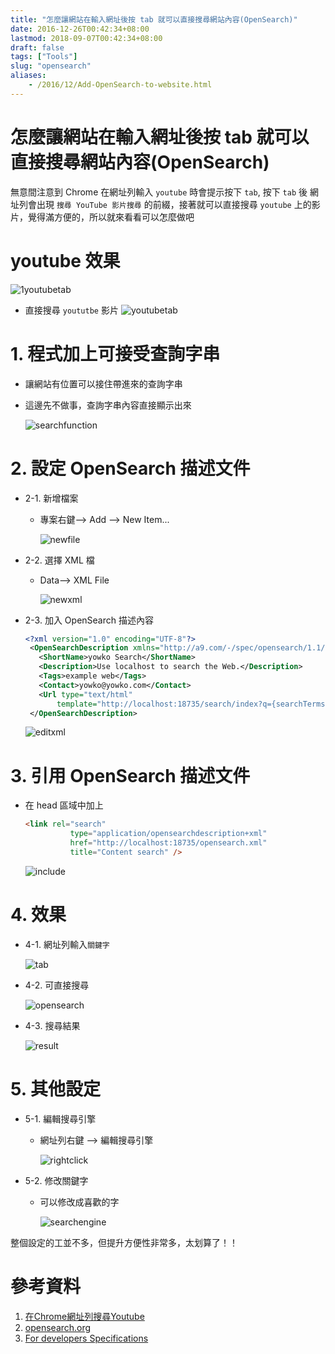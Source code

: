 ```yaml
---
title: "怎麼讓網站在輸入網址後按 tab 就可以直接搜尋網站內容(OpenSearch)"
date: 2016-12-26T00:42:34+08:00
lastmod: 2018-09-07T00:42:34+08:00
draft: false
tags: ["Tools"]
slug: "opensearch"
aliases:
    - /2016/12/Add-OpenSearch-to-website.html
---
```

# 怎麼讓網站在輸入網址後按 tab 就可以直接搜尋網站內容(OpenSearch)
無意間注意到 Chrome 在網址列輸入 `youtube` 時會提示按下 `tab`, 按下 `tab` 後 網址列會出現 `搜尋 YouTube 影片搜尋`  的前綴，接著就可以直接搜尋 `youtube`  上的影片，覺得滿方便的，所以就來看看可以怎麼做吧


# youtube 效果

![1youtubetab](https://trello-attachments.s3.amazonaws.com/584002d11a92a77dc7a5b452/699x98/093bd9129604cf2a0e812c0acd567237/_output_1youtubetab.png)

- 直接搜尋 `yoututbe` 影片
    ![youtubetab](https://trello-attachments.s3.amazonaws.com/584002d11a92a77dc7a5b452/688x106/cec7322bf0e46f0f20279ab6bcc0bda1/_output_youtubesearch.png)

# 1. 程式加上可接受查詢字串
- 讓網站有位置可以接住帶進來的查詢字串
- 這邊先不做事，查詢字串內容直接顯示出來
    
    ![searchfunction](https://trello-attachments.s3.amazonaws.com/584002d11a92a77dc7a5b452/466x368/de8eb4c8f6fc493b7f75150c048683a9/_output_searchfunction.png)

# 2. 設定 OpenSearch 描述文件
- 2-1. 新增檔案
    - 專案右鍵--> Add --> New Item...
        
        ![newfile](https://trello-attachments.s3.amazonaws.com/584002d11a92a77dc7a5b452/687x355/325e541cbd8d86558568859369d222f8/_output_newfile.png)

- 2-2. 選擇 XML 檔
    - Data--> XML File
        
        ![newxml](https://trello-attachments.s3.amazonaws.com/584002d11a92a77dc7a5b452/955x660/3f99c0af35530de0d8c4d8118677eb3c/_output_newxml.png)

- 2-3. 加入 OpenSearch 描述內容
    
    ```xml
    <?xml version="1.0" encoding="UTF-8"?>
     <OpenSearchDescription xmlns="http://a9.com/-/spec/opensearch/1.1/">
       <ShortName>yowko Search</ShortName>
       <Description>Use localhost to search the Web.</Description>
       <Tags>example web</Tags>
       <Contact>yowko@yowko.com</Contact>
       <Url type="text/html"
           template="http://localhost:18735/search/index?q={searchTerms}"/>
     </OpenSearchDescription>
    ```

    ![editxml](https://trello-attachments.s3.amazonaws.com/584002d11a92a77dc7a5b452/681x231/9f5dceb4355081332d1b1cb9e3d4ab02/_output_editxml.png)

# 3. 引用 OpenSearch 描述文件
- 在 head 區域中加上 
    
    ```html
    <link rel="search"
              type="application/opensearchdescription+xml"
              href="http://localhost:18735/opensearch.xml"
              title="Content search" />
    ```
    ![include](https://trello-attachments.s3.amazonaws.com/584002d11a92a77dc7a5b452/1200x365/18247e0e1c1244a52c12590af92e736f/_output_INCLUDE.png)

# 4. 效果
- 4-1. 網址列輸入`關鍵字`
    
    ![tab](https://trello-attachments.s3.amazonaws.com/584002d11a92a77dc7a5b452/444x41/ea686d926e7dfa2fe0fe942921fae8e9/_output_tab.png)

- 4-2. 可直接搜尋
    
    ![opensearch](https://trello-attachments.s3.amazonaws.com/584002d11a92a77dc7a5b452/345x52/e716c359ed63470984ece3505cf4a953/_output_opensearch.png)

- 4-3. 搜尋結果
    
    ![result](https://trello-attachments.s3.amazonaws.com/584002d11a92a77dc7a5b452/552x121/7c5cd57ac28590e2795bfb844fdeb2ff/_output_result.png)


# 5. 其他設定
- 5-1. 編輯搜尋引擎
    - 網址列右鍵 --> 編輯搜尋引擎
        
        ![rightclick](https://trello-attachments.s3.amazonaws.com/584002d11a92a77dc7a5b452/464x289/f54d19a10cd2f0206f8a55d5d470446b/_output_rightclick.png)

- 5-2. 修改關鍵字
    - 可以修改成喜歡的字
        
        ![searchengine](https://trello-attachments.s3.amazonaws.com/584002d11a92a77dc7a5b452/1048x829/4dbbea518b308c150ba09d99d2d63856/_output_searchengine.png)

整個設定的工並不多，但提升方便性非常多，太划算了！！


# 參考資料
1. [在Chrome網址列搜尋Youtube](https://www.ptt.cc/bbs/Google/M.1270417836.A.B07.html)
2. [opensearch.org](http://www.opensearch.org/Home)
3. [For developers Specifications](http://www.opensearch.org/Specifications/OpenSearch/1.1#Overview_2)